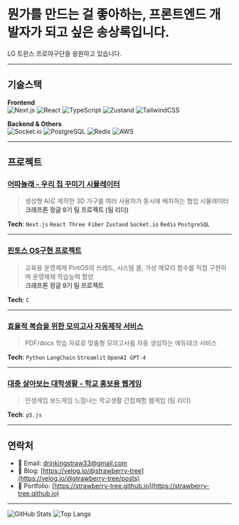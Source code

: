# 뭔가를 만드는 걸 좋아하는, 프론트엔드 개발자가 되고 싶은 송상록입니다.  

LG 트윈스 프로야구단을 응원하고 있습니다.

---

## 기술스택

**Frontend**  
![Next.js](https://img.shields.io/badge/Next.js-000000?style=flat-square&logo=next.js&logoColor=white)
![React](https://img.shields.io/badge/React-61DAFB?style=flat-square&logo=react&logoColor=black)
![TypeScript](https://img.shields.io/badge/TypeScript-3178C6?style=flat-square&logo=typescript&logoColor=white)
![Zustand](https://img.shields.io/badge/Zustand-443E38?style=flat-square)
![TailwindCSS](https://img.shields.io/badge/Tailwind-06B6D4?style=flat-square&logo=tailwindcss&logoColor=white)

**Backend & Others**  
![Socket.io](https://img.shields.io/badge/Socket.io-010101?style=flat-square&logo=socket.io&logoColor=white)
![PostgreSQL](https://img.shields.io/badge/PostgreSQL-4169E1?style=flat-square&logo=postgresql&logoColor=white)
![Redis](https://img.shields.io/badge/Redis-DC382D?style=flat-square&logo=redis&logoColor=white)
![AWS](https://img.shields.io/badge/AWS-232F3E?style=flat-square&logo=amazon-aws&logoColor=white)

---

## 프로젝트

### [어따놀래 - 우리 집 꾸미기 시뮬레이터](https://github.com/KJ-9th-NMM-Team2/wheretoput)
> 생성형 AI로 제작한 3D 가구를 여러 사용자가 동시에 배치하는 협업 시뮬레이터  
> **크래프톤 정글 9기 팀 프로젝트 (팀 리더)**

**Tech**: `Next.js` `React Three Fiber` `Zustand` `Socket.io` `Redis` `PostgreSQL`

---

### [핀토스 OS구현 프로젝트](https://github.com/ssumday24/pintos_week12)
> 교육용 운영체제 PintOS의 쓰레드, 시스템 콜, 가상 메모리 함수를 직접 구현하며 운영체제 학습능력 함양  
> **크래프톤 정글 9기 팀 프로젝트**

**Tech**: `C`

---

### [효율적 복습을 위한 모의고사 자동제작 서비스](https://github.com/strawberry-tree/test_maker)
> PDF/docx 학습 자료로 맞춤형 모의고사를 자동 생성하는 에듀테크 서비스

**Tech**: `Python` `LangChain` `Streamlit` `OpenAI GPT-4`

---

### [대충 살아보는 대학생활 - 학교 홍보용 웹게임](https://github.com/strawberry-tree/snutopia)
> 인생게임 보드게임 느낌나는 학교생활 간접체험 웹게임 (팀 리더)

**Tech**: `p5.js`

---

## 연락처

- 📧 Email: drinkingstraw33@gmail.com
- 📝 Blog: [https://velog.io/@strawberry-tree](https://velog.io/@strawberry-tree/posts)
- 💼 Portfolio: [https://strawberry-tree.github.io](https://strawberry-tree.github.io)

---

![GitHub Stats](https://github-readme-stats.vercel.app/api?username=strawberry-tree&show_icons=true&theme=radical)
![Top Langs](https://github-readme-stats.vercel.app/api/top-langs/?username=strawberry-tree&layout=compact&theme=radical)


